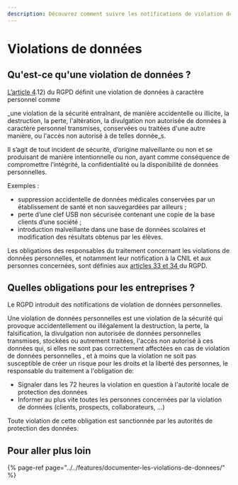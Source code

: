 ```yaml
---
description: Découvrez comment suivre les notifications de violation de données.
---
```


# Violations de données

## Qu'est-ce qu'une violation de données ?

[L’article 4](https://www.cnil.fr/fr/reglement-europeen-protection-donnees/chapitre1#Article4).12\) du RGPD définit une violation de données à caractère personnel comme  

_une violation de la sécurité entraînant, de manière accidentelle ou illicite, la destruction, la perte, l'altération, la divulgation non autorisée de données à caractère personnel transmises, conservées ou traitées d'une autre manière, ou l'accès non autorisé à de telles donnée_s.

Il s’agit de tout incident de sécurité, d’origine malveillante ou non et se produisant de manière intentionnelle ou non, ayant comme conséquence de compromettre l’intégrité, la confidentialité ou la disponibilité de données personnelles.

Exemples :

* suppression accidentelle de données médicales conservées par un établissement de santé et non sauvegardées par ailleurs ;
* perte d’une clef USB non sécurisée contenant une copie de la base clients d’une société ;
* introduction malveillante dans une base de données scolaires et modification des résultats obtenus par les élèves.

Les obligations des responsables du traitement concernant les violations de données personnelles, et notamment leur notification à la CNIL et aux personnes concernées, sont définies aux [articles 33 et 34 ](https://www.cnil.fr/fr/reglement-europeen-protection-donnees/chapitre4#Article33)du RGPD.

## Quelles obligations pour les entreprises ?

Le RGPD introduit des notifications de violation de données personnelles.

Une violation de données personnelles est une violation de la sécurité qui provoque accidentellement ou illégalement la destruction, la perte, la falsification, la divulgation non autorisée de données personnelles transmises, stockées ou autrement traitées, l'accès non autorisé à ces données qui, si elles ne sont pas correctement affectées en cas de violation de données personnelles , et à moins que la violation ne soit pas susceptible de créer un risque pour les droits et la liberté des personnes, le responsable du traitement a l'obligation de: 

* Signaler dans les 72 heures la violation en question à l'autorité locale de protection des données
* Informer au plus vite toutes les personnes concernées par la violation de données \(clients, prospects, collaborateurs, ...\) 

Toute violation de cette obligation est sanctionnée par les autorités de protection des données.

## Pour aller plus loin

{% page-ref page="../../features/documenter-les-violations-de-donnees/" %}



